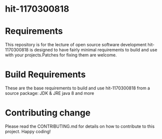 # hit-1170300818
# Requirements
This repository is for the lecture of open source software development
hit-1170300818 is designed to have fairly minimal requirements to build and use with your projects.Patches for fixing them are welcome.
# Build Requirements
These are the base requirements to build and use hit-1170300818 from a source package:
JDK & JRE
java 8 and more
# Contributing change
Please read the CONTRIBUTING.md for details on how to contribute to this project.
Happy coding!
